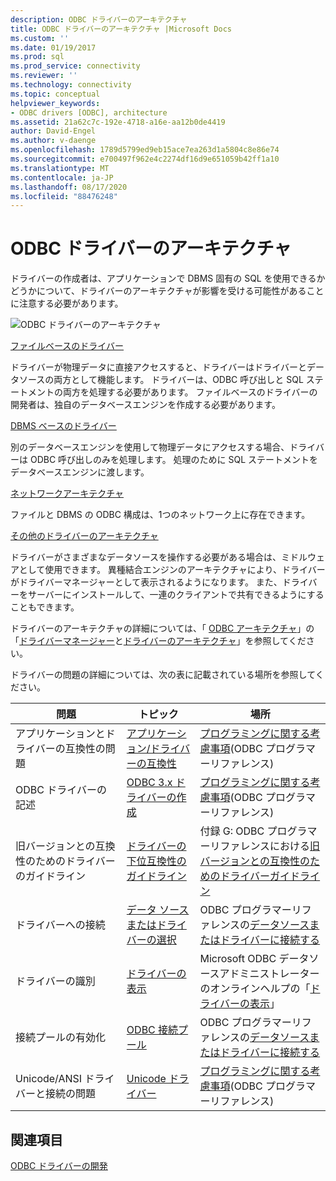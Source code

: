 ```yaml
---
description: ODBC ドライバーのアーキテクチャ
title: ODBC ドライバーのアーキテクチャ |Microsoft Docs
ms.custom: ''
ms.date: 01/19/2017
ms.prod: sql
ms.prod_service: connectivity
ms.reviewer: ''
ms.technology: connectivity
ms.topic: conceptual
helpviewer_keywords:
- ODBC drivers [ODBC], architecture
ms.assetid: 21a62c7c-192e-4718-a16e-aa12b0de4419
author: David-Engel
ms.author: v-daenge
ms.openlocfilehash: 1789d5799ed9eb15ace7ea263d1a5804c8e86e74
ms.sourcegitcommit: e700497f962e4c2274df16d9e651059b42ff1a10
ms.translationtype: MT
ms.contentlocale: ja-JP
ms.lasthandoff: 08/17/2020
ms.locfileid: "88476248"
---
```

# <a name="odbc-driver-architecture"></a>ODBC ドライバーのアーキテクチャ
ドライバーの作成者は、アプリケーションで DBMS 固有の SQL を使用できるかどうかについて、ドライバーのアーキテクチャが影響を受ける可能性があることに注意する必要があります。  
  
 ![ODBC ドライバーのアーキテクチャ](../../../odbc/reference/develop-driver/media/odbcdriverovruarch.gif "Odbcdriverのすべてのアーキテクチャ")  
  
 [ファイルベースのドライバー](../../../odbc/reference/file-based-drivers.md)  
  
 ドライバーが物理データに直接アクセスすると、ドライバーはドライバーとデータソースの両方として機能します。 ドライバーは、ODBC 呼び出しと SQL ステートメントの両方を処理する必要があります。 ファイルベースのドライバーの開発者は、独自のデータベースエンジンを作成する必要があります。  
  
 [DBMS ベースのドライバー](../../../odbc/reference/dbms-based-drivers.md)  
  
 別のデータベースエンジンを使用して物理データにアクセスする場合、ドライバーは ODBC 呼び出しのみを処理します。 処理のために SQL ステートメントをデータベースエンジンに渡します。  
  
 [ネットワークアーキテクチャ](../../../odbc/reference/network-example.md)  
  
 ファイルと DBMS の ODBC 構成は、1つのネットワーク上に存在できます。  
  
 [その他のドライバーのアーキテクチャ](../../../odbc/reference/other-driver-architectures.md)  
  
 ドライバーがさまざまなデータソースを操作する必要がある場合は、ミドルウェアとして使用できます。 異種結合エンジンのアーキテクチャにより、ドライバーがドライバーマネージャーとして表示されるようになります。 また、ドライバーをサーバーにインストールして、一連のクライアントで共有できるようにすることもできます。  
  
 ドライバーのアーキテクチャの詳細については、「 [ODBC アーキテクチャ](../../../odbc/reference/odbc-architecture.md)」の「[ドライバーマネージャー](../../../odbc/reference/the-driver-manager.md)と[ドライバーのアーキテクチャ](../../../odbc/reference/driver-architecture.md)」を参照してください。  
  
 ドライバーの問題の詳細については、次の表に記載されている場所を参照してください。  
  
|問題|トピック|場所|  
|-----------|-----------|--------------|  
|アプリケーションとドライバーの互換性の問題|[アプリケーション/ドライバーの互換性](../../../odbc/reference/develop-app/application-and-driver-compatibility.md)|[プログラミングに関する考慮事項](../../../odbc/reference/develop-app/programming-considerations.md)(ODBC プログラマーリファレンス)|  
|ODBC ドライバーの記述|[ODBC 3.x ドライバーの作成](../../../odbc/reference/develop-app/writing-odbc-3-x-drivers.md)|[プログラミングに関する考慮事項](../../../odbc/reference/develop-app/programming-considerations.md)(ODBC プログラマーリファレンス)|  
|旧バージョンとの互換性のためのドライバーのガイドライン|[ドライバーの下位互換性のガイドライン](../../../odbc/reference/appendixes/appendix-g-driver-guidelines-for-backward-compatibility.md)|付録 G: ODBC プログラマーリファレンスにおける[旧バージョンとの互換性のためのドライバーガイドライン](../../../odbc/reference/appendixes/appendix-g-driver-guidelines-for-backward-compatibility.md)|  
|ドライバーへの接続|[データ ソースまたはドライバーの選択](../../../odbc/reference/develop-app/choosing-a-data-source-or-driver.md)|ODBC プログラマーリファレンスの[データソースまたはドライバーに接続する](../../../odbc/reference/develop-app/connecting-to-a-data-source-or-driver.md)|  
|ドライバーの識別|[ドライバーの表示](../../../odbc/admin/viewing-drivers.md)|Microsoft ODBC データソースアドミニストレーターのオンラインヘルプの「[ドライバーの表示](../../../odbc/admin/viewing-drivers.md)」|  
|接続プールの有効化|[ODBC 接続プール](../../../odbc/reference/develop-app/driver-manager-connection-pooling.md)|ODBC プログラマーリファレンスの[データソースまたはドライバーに接続する](../../../odbc/reference/develop-app/connecting-to-a-data-source-or-driver.md)|  
|Unicode/ANSI ドライバーと接続の問題|[Unicode ドライバー](../../../odbc/reference/develop-app/unicode-drivers.md)|[プログラミングに関する考慮事項](../../../odbc/reference/develop-app/programming-considerations.md)(ODBC プログラマーリファレンス)|  
  
## <a name="see-also"></a>関連項目  
 [ODBC ドライバーの開発](../../../odbc/reference/develop-driver/developing-an-odbc-driver.md)
